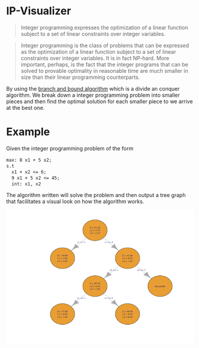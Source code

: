# IP-Visualizer

>Integer programming expresses the optimization of a linear function subject to a set of linear constraints over integer variables.

>Integer programming is the class of problems that can be expressed as the optimization of a linear function subject to a set of linear constraints over integer variables. It is in fact NP-hard. More important, perhaps, is the fact that the integer programs that can be solved to provable optimality in reasonable time are much smaller in size than their linear programming counterparts.

By using the [branch and bound algorithm](https://en.wikipedia.org/wiki/Branch_and_bound) which is a divide an conquer algorithm. We break down a integer programming problem into smaller pieces and then find the optimal solution for each smaller piece to we arrive at the best one.

# Example

Given the integer programming problem of the form

```
max: 8 x1 + 5 x2;
s.t
  x1 + x2 <= 6;
  9 x1 + 5 x2 <= 45;
  int: x1, x2
```

The algorithm written will solve the problem and then output a tree graph that facilitates a visual look on how the algorithm works.

<img src="https://raw.githubusercontent.com/OdinTech3/IP-Visualizer/assets/bb_output.png">
